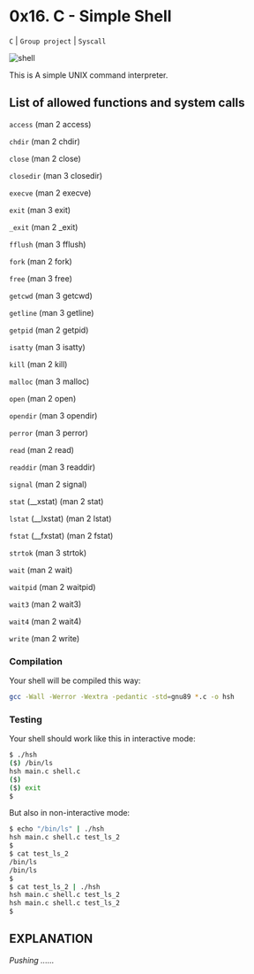 # 0x16. C - Simple Shell
`C` | `Group project` | `Syscall`

![shell](https://s3.amazonaws.com/intranet-projects-files/holbertonschool-low_level_programming/235/shell.jpeg)

This is A simple UNIX command interpreter.

## List of allowed functions and system calls

`access` (man 2 access)

`chdir` (man 2 chdir)

`close` (man 2 close)

`closedir` (man 3 closedir)

`execve` (man 2 execve)

`exit` (man 3 exit)

`_exit` (man 2 _exit)

`fflush` (man 3 fflush)

`fork` (man 2 fork)

`free` (man 3 free)

`getcwd` (man 3 getcwd)

`getline` (man 3 getline)

`getpid` (man 2 getpid)

`isatty` (man 3 isatty)

`kill` (man 2 kill)

`malloc` (man 3 malloc)

`open` (man 2 open)

`opendir` (man 3 opendir)

`perror` (man 3 perror)

`read` (man 2 read)

`readdir` (man 3 readdir)

`signal` (man 2 signal)

`stat` (__xstat) (man 2 stat)

`lstat` (__lxstat) (man 2 lstat)

`fstat` (__fxstat) (man 2 fstat)

`strtok` (man 3 strtok)

`wait` (man 2 wait)

`waitpid` (man 2 waitpid)

`wait3` (man 2 wait3)

`wait4` (man 2 wait4)

`write` (man 2 write)
### Compilation
Your shell will be compiled this way:
```bash
gcc -Wall -Werror -Wextra -pedantic -std=gnu89 *.c -o hsh
```
### Testing
Your shell should work like this in interactive mode:
```bash
$ ./hsh
($) /bin/ls
hsh main.c shell.c
($)
($) exit
$
```
But also in non-interactive mode:
```bash
$ echo "/bin/ls" | ./hsh
hsh main.c shell.c test_ls_2
$
$ cat test_ls_2
/bin/ls
/bin/ls
$
$ cat test_ls_2 | ./hsh
hsh main.c shell.c test_ls_2
hsh main.c shell.c test_ls_2
$
```

## EXPLANATION 
*Pushing ......*